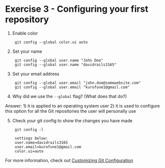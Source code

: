 # Exercise 3 - Configuring your first repository

1. Enable color

        git config --global color.ui auto

2. Set your name

        git config --global user.name "John Doe"
        git config --global user.name "davidrails3165"

3. Set your email address

        git config --global user.email "john.doe@somewebsite.com"
        git config --global user.email "kurofune1@gmail.com"

4. Why did we use the `--global` flag?  (What does that do?)

Answer:
    1) it is applied to an operating system user
    2) it is used to configure this option for all the Git repositories the user will personally use


5. Check your git config to show the changes you have made

        git config -l
        
        settings below:
        user.name=davidrails3165
        user.email=kurofune1@gmail.com
        color.ui=auto

For more information, check out [Customizing Git Configuration](https://www.git-scm.com/book/en/v2/Customizing-Git-Git-Configuration)
